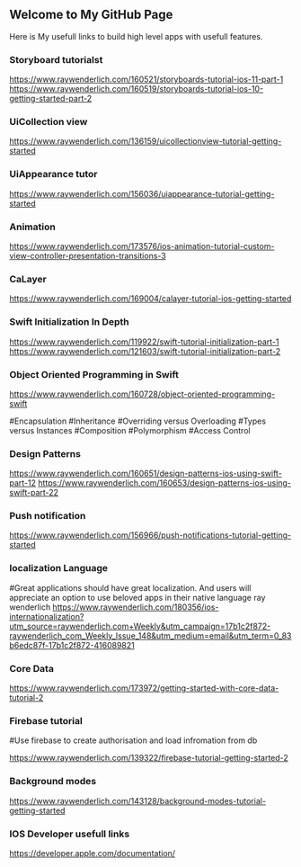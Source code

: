 ## Welcome to My GitHub Page 

Here is My usefull links to build high level apps with usefull features.

### Storyboard tutorialst

https://www.raywenderlich.com/160521/storyboards-tutorial-ios-11-part-1
https://www.raywenderlich.com/160519/storyboards-tutorial-ios-10-getting-started-part-2

### UiCollection view 

https://www.raywenderlich.com/136159/uicollectionview-tutorial-getting-started

### UiAppearance tutor

https://www.raywenderlich.com/156036/uiappearance-tutorial-getting-started

### Animation 

https://www.raywenderlich.com/173576/ios-animation-tutorial-custom-view-controller-presentation-transitions-3

### CaLayer 

https://www.raywenderlich.com/169004/calayer-tutorial-ios-getting-started

### Swift Initialization In Depth

https://www.raywenderlich.com/119922/swift-tutorial-initialization-part-1
https://www.raywenderlich.com/121603/swift-tutorial-initialization-part-2

### Object Oriented Programming in Swift

https://www.raywenderlich.com/160728/object-oriented-programming-swift

#Encapsulation
#Inheritance
#Overriding versus Overloading
#Types versus Instances
#Composition
#Polymorphism
#Access Control

### Design Patterns 

https://www.raywenderlich.com/160651/design-patterns-ios-using-swift-part-12
https://www.raywenderlich.com/160653/design-patterns-ios-using-swift-part-22

### Push notification  

https://www.raywenderlich.com/156966/push-notifications-tutorial-getting-started


### localization Language 

#Great applications should have great localization. And users will appreciate an option to use beloved apps in their native language
ray wenderlich
https://www.raywenderlich.com/180356/ios-internationalization?utm_source=raywenderlich.com+Weekly&utm_campaign=17b1c2f872-raywenderlich_com_Weekly_Issue_148&utm_medium=email&utm_term=0_83b6edc87f-17b1c2f872-416089821

### Core Data

https://www.raywenderlich.com/173972/getting-started-with-core-data-tutorial-2

### Firebase tutorial

#Use firebase to create authorisation and load infromation from db

https://www.raywenderlich.com/139322/firebase-tutorial-getting-started-2

### Background modes

https://www.raywenderlich.com/143128/background-modes-tutorial-getting-started

### IOS Developer usefull links

https://developer.apple.com/documentation/
